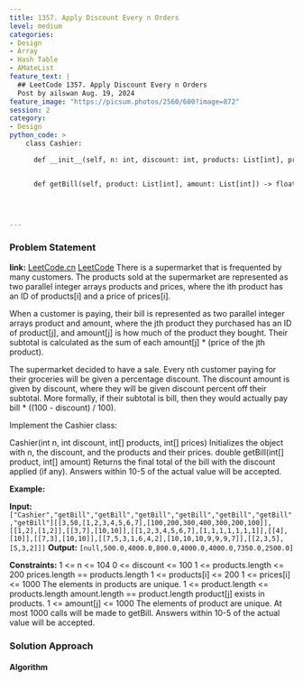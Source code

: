 ```yaml
---
title: 1357. Apply Discount Every n Orders
level: medium
categories:
- Design
- Array
- Hash Table
- AMateList
feature_text: |
  ## LeetCode 1357. Apply Discount Every n Orders
  Post by ailswan Aug. 19, 2024
feature_image: "https://picsum.photos/2560/600?image=872"
session: 2
category:
- Design
python_code: >
    class Cashier:

      def __init__(self, n: int, discount: int, products: List[int], prices: List[int]):


      def getBill(self, product: List[int], amount: List[int]) -> float:


   

---
```


### Problem Statement
**link:**
[LeetCode.cn](https://leetcode.cn/problems/apply-discount-every-n-orders/)
[LeetCode](https://leetcode.com/apply-discount-every-n-orders/)
There is a supermarket that is frequented by many customers. The products sold at the supermarket are represented as two parallel integer arrays products and prices, where the ith product has an ID of products[i] and a price of prices[i].

When a customer is paying, their bill is represented as two parallel integer arrays product and amount, where the jth product they purchased has an ID of product[j], and amount[j] is how much of the product they bought. Their subtotal is calculated as the sum of each amount[j] * (price of the jth product).

The supermarket decided to have a sale. Every nth customer paying for their groceries will be given a percentage discount. The discount amount is given by discount, where they will be given discount percent off their subtotal. More formally, if their subtotal is bill, then they would actually pay bill * ((100 - discount) / 100).

Implement the Cashier class:

Cashier(int n, int discount, int[] products, int[] prices) Initializes the object with n, the discount, and the products and their prices.
double getBill(int[] product, int[] amount) Returns the final total of the bill with the discount applied (if any). Answers within 10-5 of the actual value will be accepted.


**Example:**

**Input:** `["Cashier","getBill","getBill","getBill","getBill","getBill","getBill","getBill"][[3,50,[1,2,3,4,5,6,7],[100,200,300,400,300,200,100]],[[1,2],[1,2]],[[3,7],[10,10]],[[1,2,3,4,5,6,7],[1,1,1,1,1,1,1]],[[4],[10]],[[7,3],[10,10]],[[7,5,3,1,6,4,2],[10,10,10,9,9,9,7]],[[2,3,5],[5,3,2]]]`
**Output:** `[null,500.0,4000.0,800.0,4000.0,4000.0,7350.0,2500.0]`

 
**Constraints:**
1 <= n <= 104
0 <= discount <= 100
1 <= products.length <= 200
prices.length == products.length
1 <= products[i] <= 200
1 <= prices[i] <= 1000
The elements in products are unique.
1 <= product.length <= products.length
amount.length == product.length
product[j] exists in products.
1 <= amount[j] <= 1000
The elements of product are unique.
At most 1000 calls will be made to getBill.
Answers within 10-5 of the actual value will be accepted.

### Solution Approach
 
#### Algorithm
 
